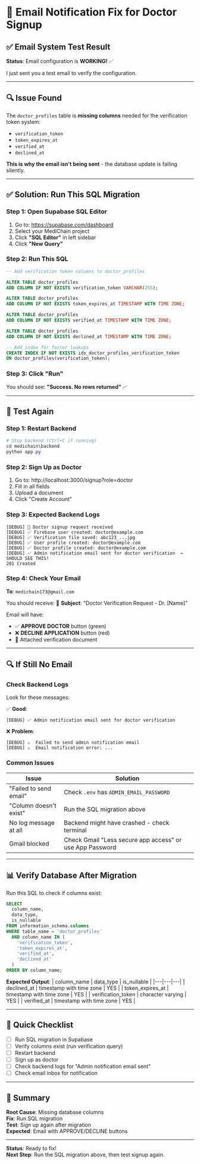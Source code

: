 # 📧 Email Notification Fix for Doctor Signup

## ✅ Email System Test Result
**Status**: Email configuration is **WORKING!** ✅

I just sent you a test email to verify the configuration.

---

## 🔍 Issue Found

The `doctor_profiles` table is **missing columns** needed for the verification token system:
- `verification_token`
- `token_expires_at`
- `verified_at`
- `declined_at`

**This is why the email isn't being sent** - the database update is failing silently.

---

## ✅ Solution: Run This SQL Migration

### **Step 1: Open Supabase SQL Editor**
1. Go to: https://supabase.com/dashboard
2. Select your MediChain project
3. Click **"SQL Editor"** in left sidebar
4. Click **"New Query"**

### **Step 2: Run This SQL**

```sql
-- Add verification token columns to doctor_profiles

ALTER TABLE doctor_profiles 
ADD COLUMN IF NOT EXISTS verification_token VARCHAR(255);

ALTER TABLE doctor_profiles 
ADD COLUMN IF NOT EXISTS token_expires_at TIMESTAMP WITH TIME ZONE;

ALTER TABLE doctor_profiles 
ADD COLUMN IF NOT EXISTS verified_at TIMESTAMP WITH TIME ZONE;

ALTER TABLE doctor_profiles 
ADD COLUMN IF NOT EXISTS declined_at TIMESTAMP WITH TIME ZONE;

-- Add index for faster lookups
CREATE INDEX IF NOT EXISTS idx_doctor_profiles_verification_token 
ON doctor_profiles(verification_token);
```

### **Step 3: Click "Run"**
You should see: **"Success. No rows returned"** ✅

---

## 🧪 Test Again

### **Step 1: Restart Backend**
```powershell
# Stop backend (Ctrl+C if running)
cd medichain\backend
python app.py
```

### **Step 2: Sign Up as Doctor**
1. Go to: http://localhost:3000/signup?role=doctor
2. Fill in all fields
3. Upload a document
4. Click "Create Account"

### **Step 3: Expected Backend Logs**
```
[DEBUG] 🏥 Doctor signup request received
[DEBUG] ✅ Firebase user created: doctor@example.com
[DEBUG] ✅ Verification file saved: abc123_...jpg
[DEBUG] ✅ User profile created: doctor@example.com
[DEBUG] ✅ Doctor profile created: doctor@example.com
[DEBUG] ✅ Admin notification email sent for doctor verification  ← SHOULD SEE THIS!
201 Created
```

### **Step 4: Check Your Email**
**To**: `medichain173@gmail.com`

You should receive:
📧 **Subject**: "Doctor Verification Request - Dr. [Name]"

Email will have:
- ✅ **APPROVE DOCTOR** button (green)
- ❌ **DECLINE APPLICATION** button (red)  
- 📎 Attached verification document

---

## 🔍 If Still No Email

### **Check Backend Logs**
Look for these messages:

✅ **Good**:
```
[DEBUG] ✅ Admin notification email sent for doctor verification
```

❌ **Problem**:
```
[DEBUG] ⚠️  Failed to send admin notification email
[DEBUG] ⚠️  Email notification error: ...
```

### **Common Issues**

| Issue | Solution |
|---|---|
| "Failed to send email" | Check `.env` has `ADMIN_EMAIL_PASSWORD` |
| "Column doesn't exist" | Run the SQL migration above |
| No log message at all | Backend might have crashed - check terminal |
| Gmail blocked | Check Gmail "Less secure app access" or use App Password |

---

## 📊 Verify Database After Migration

Run this SQL to check if columns exist:

```sql
SELECT 
  column_name, 
  data_type, 
  is_nullable
FROM information_schema.columns
WHERE table_name = 'doctor_profiles'
  AND column_name IN (
    'verification_token', 
    'token_expires_at', 
    'verified_at', 
    'declined_at'
  )
ORDER BY column_name;
```

**Expected Output**:
| column_name | data_type | is_nullable |
|---|---|---|
| declined_at | timestamp with time zone | YES |
| token_expires_at | timestamp with time zone | YES |
| verification_token | character varying | YES |
| verified_at | timestamp with time zone | YES |

---

## 🎯 Quick Checklist

- [ ] Run SQL migration in Supabase
- [ ] Verify columns exist (run verification query)
- [ ] Restart backend
- [ ] Sign up as doctor
- [ ] Check backend logs for "Admin notification email sent"
- [ ] Check email inbox for notification

---

## 📝 Summary

**Root Cause**: Missing database columns  
**Fix**: Run SQL migration  
**Test**: Sign up again after migration  
**Expected**: Email with APPROVE/DECLINE buttons

---

**Status**: Ready to fix!  
**Next Step**: Run the SQL migration above, then test signup again.

